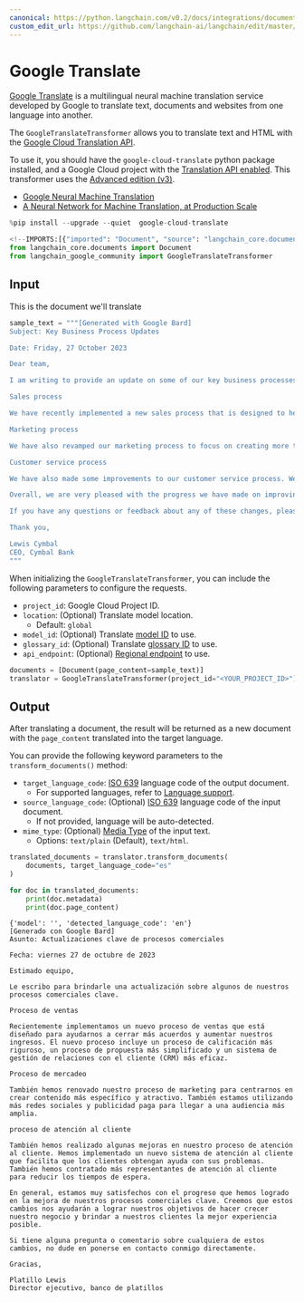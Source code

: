 ```yaml
---
canonical: https://python.langchain.com/v0.2/docs/integrations/document_transformers/google_translate/
custom_edit_url: https://github.com/langchain-ai/langchain/edit/master/docs/docs/integrations/document_transformers/google_translate.ipynb
---
```


# Google Translate

[Google Translate](https://translate.google.com/) is a multilingual neural machine translation service developed by Google to translate text, documents and websites from one language into another.

The `GoogleTranslateTransformer` allows you to translate text and HTML with the [Google Cloud Translation API](https://cloud.google.com/translate).

To use it, you should have the `google-cloud-translate` python package installed, and a Google Cloud project with the [Translation API enabled](https://cloud.google.com/translate/docs/setup). This transformer uses the [Advanced edition (v3)](https://cloud.google.com/translate/docs/intro-to-v3).

- [Google Neural Machine Translation](https://en.wikipedia.org/wiki/Google_Neural_Machine_Translation)
- [A Neural Network for Machine Translation, at Production Scale](https://blog.research.google/2016/09/a-neural-network-for-machine.html)

```python
%pip install --upgrade --quiet  google-cloud-translate
```

```python
<!--IMPORTS:[{"imported": "Document", "source": "langchain_core.documents", "docs": "https://api.python.langchain.com/en/latest/documents/langchain_core.documents.base.Document.html", "title": "Google Translate"}]-->
from langchain_core.documents import Document
from langchain_google_community import GoogleTranslateTransformer
```

## Input

This is the document we'll translate

```python
sample_text = """[Generated with Google Bard]
Subject: Key Business Process Updates

Date: Friday, 27 October 2023

Dear team,

I am writing to provide an update on some of our key business processes.

Sales process

We have recently implemented a new sales process that is designed to help us close more deals and grow our revenue. The new process includes a more rigorous qualification process, a more streamlined proposal process, and a more effective customer relationship management (CRM) system.

Marketing process

We have also revamped our marketing process to focus on creating more targeted and engaging content. We are also using more social media and paid advertising to reach a wider audience.

Customer service process

We have also made some improvements to our customer service process. We have implemented a new customer support system that makes it easier for customers to get help with their problems. We have also hired more customer support representatives to reduce wait times.

Overall, we are very pleased with the progress we have made on improving our key business processes. We believe that these changes will help us to achieve our goals of growing our business and providing our customers with the best possible experience.

If you have any questions or feedback about any of these changes, please feel free to contact me directly.

Thank you,

Lewis Cymbal
CEO, Cymbal Bank
"""
```

When initializing the `GoogleTranslateTransformer`, you can include the following parameters to configure the requests.

- `project_id`: Google Cloud Project ID.
- `location`: (Optional) Translate model location.
  - Default: `global` 
- `model_id`: (Optional) Translate [model ID][models] to use.
- `glossary_id`: (Optional) Translate [glossary ID][glossaries] to use.
- `api_endpoint`: (Optional) [Regional endpoint][endpoints] to use.

[models]: https://cloud.google.com/translate/docs/advanced/translating-text-v3#comparing-models
[glossaries]: https://cloud.google.com/translate/docs/advanced/glossary
[endpoints]: https://cloud.google.com/translate/docs/advanced/endpoints

```python
documents = [Document(page_content=sample_text)]
translator = GoogleTranslateTransformer(project_id="<YOUR_PROJECT_ID>")
```

## Output

After translating a document, the result will be returned as a new document with the `page_content` translated into the target language.

You can provide the following keyword parameters to the `transform_documents()` method:

- `target_language_code`: [ISO 639][iso-639] language code of the output document.
  - For supported languages, refer to [Language support][supported-languages].
- `source_language_code`: (Optional) [ISO 639][iso-639] language code of the input document.
  - If not provided, language will be auto-detected.
- `mime_type`: (Optional) [Media Type][media-type] of the input text.
  - Options: `text/plain` (Default), `text/html`.

[iso-639]: https://en.wikipedia.org/wiki/ISO_639
[supported-languages]: https://cloud.google.com/translate/docs/languages
[media-type]: https://en.wikipedia.org/wiki/Media_type

```python
translated_documents = translator.transform_documents(
    documents, target_language_code="es"
)
```

```python
for doc in translated_documents:
    print(doc.metadata)
    print(doc.page_content)
```
```output
{'model': '', 'detected_language_code': 'en'}
[Generado con Google Bard]
Asunto: Actualizaciones clave de procesos comerciales

Fecha: viernes 27 de octubre de 2023

Estimado equipo,

Le escribo para brindarle una actualización sobre algunos de nuestros procesos comerciales clave.

Proceso de ventas

Recientemente implementamos un nuevo proceso de ventas que está diseñado para ayudarnos a cerrar más acuerdos y aumentar nuestros ingresos. El nuevo proceso incluye un proceso de calificación más riguroso, un proceso de propuesta más simplificado y un sistema de gestión de relaciones con el cliente (CRM) más eficaz.

Proceso de mercadeo

También hemos renovado nuestro proceso de marketing para centrarnos en crear contenido más específico y atractivo. También estamos utilizando más redes sociales y publicidad paga para llegar a una audiencia más amplia.

proceso de atención al cliente

También hemos realizado algunas mejoras en nuestro proceso de atención al cliente. Hemos implementado un nuevo sistema de atención al cliente que facilita que los clientes obtengan ayuda con sus problemas. También hemos contratado más representantes de atención al cliente para reducir los tiempos de espera.

En general, estamos muy satisfechos con el progreso que hemos logrado en la mejora de nuestros procesos comerciales clave. Creemos que estos cambios nos ayudarán a lograr nuestros objetivos de hacer crecer nuestro negocio y brindar a nuestros clientes la mejor experiencia posible.

Si tiene alguna pregunta o comentario sobre cualquiera de estos cambios, no dude en ponerse en contacto conmigo directamente.

Gracias,

Platillo Lewis
Director ejecutivo, banco de platillos
```